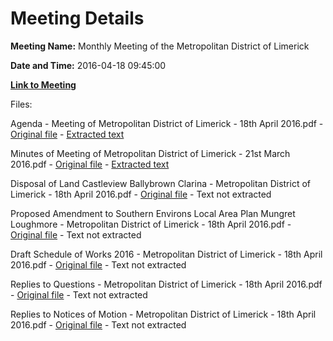 # Meeting Details

**Meeting Name:** Monthly Meeting of the Metropolitan District of Limerick

**Date and Time:** 2016-04-18 09:45:00

**[Link to Meeting](https://www.limerick.ie/council/whats-on/monthly-meeting-metropolitan-district-limerick-28)**

Files: 

Agenda - Meeting of Metropolitan District of Limerick - 18th April 2016.pdf - [Original file](https://www.limerick.ie/sites/default/files/media/documents/2017-06/Agenda%20-%20Meeting%20of%20Metropolitan%20District%20of%20Limerick%20-%2018th%20April%202016.pdf) - [Extracted text](./Agenda%20-%20Meeting%20of%20Metropolitan%20District%20of%20Limerick%20-%2018th%20April%202016.md)

Minutes of Meeting of Metropolitan District of Limerick - 21st March 2016.pdf - [Original file](https://www.limerick.ie/sites/default/files/media/documents/2017-06/Minutes%20of%20Meeting%20of%20Metropolitan%20District%20of%20Limerick%20-%2021st%20March%202016.pdf) - [Extracted text](./Minutes%20of%20Meeting%20of%20Metropolitan%20District%20of%20Limerick%20-%2021st%20March%202016.md)

Disposal of Land Castleview Ballybrown Clarina - Metropolitan District of Limerick - 18th April 2016.pdf - [Original file](https://www.limerick.ie/sites/default/files/media/documents/2017-06/Disposal%20of%20Land%20Castleview%20Ballybrown%20Clarina%20-%20Metropolitan%20District%20of%20Limerick%20-%2018th%20April%202016.pdf) - Text not extracted

Proposed Amendment to Southern Environs Local Area Plan Mungret Loughmore - Metropolitan District of Limerick - 18th April 2016.pdf - [Original file](https://www.limerick.ie/sites/default/files/media/documents/2017-06/Proposed%20Amendment%20to%20Southern%20Environs%20Local%20Area%20Plan%20Mungret%20Loughmore.pdf) - Text not extracted

Draft Schedule of Works 2016 - Metropolitan District of Limerick - 18th April 2016.pdf - [Original file](https://www.limerick.ie/sites/default/files/media/documents/2017-06/Draft%20Schedule%20of%20Works%202016%20-%20Metropolitan%20District%20of%20Limerick%20-%2018th%20April%202016.pdf) - Text not extracted

Replies to Questions - Metropolitan District of Limerick - 18th April 2016.pdf - [Original file](https://www.limerick.ie/sites/default/files/media/documents/2017-06/Replies%20to%20Questions%20-%20Metropolitan%20District%20of%20Limerick%20-%2018th%20April%202016.pdf) - Text not extracted

Replies to Notices of Motion - Metropolitan District of Limerick - 18th April 2016.pdf - [Original file](https://www.limerick.ie/sites/default/files/media/documents/2017-06/Replies%20to%20Notices%20of%20Motion%20-%20Metropolitan%20District%20of%20Limerick%20-%2018th%20April%202016.pdf) - Text not extracted

